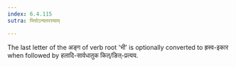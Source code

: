 ```yaml
---
index: 6.4.115
sutra: भियोऽन्यतरस्याम्

---
```

The last letter of the अङ्ग of verb root 'भी' is optionally converted to ह्रस्व-इकार when followed by हलादि-सार्वधातुक कित्/ङित्-प्रत्यय.


